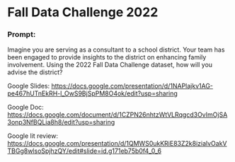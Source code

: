 # Fall Data Challenge 2022

### Prompt: 

Imagine you are serving as a consultant to a school district. Your team has been engaged to provide insights to the district on enhancing family involvement. Using the 2022 Fall Data Challenge dataset, how will you advise the district?


Google Slides: https://docs.google.com/presentation/d/1NAPlajkv1AG-pe467hUTnEkRH-l_OwS9BjSpPM8O4ok/edit?usp=sharing

Google Doc: https://docs.google.com/document/d/1CZPN26nhtzWtVLRqgcd3OvImOjSA3onp3NfBQLia8h8/edit?usp=sharing

Google lit review: https://docs.google.com/presentation/d/1QMWS0ukKRiE83Z2k8izialvOakVTBGg8wlsoSpjhzQY/edit#slide=id.g171eb75b0f4_0_6
